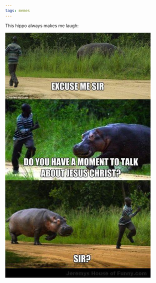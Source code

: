 ```yaml
---
tags: memes
---
```


This hippo always makes me laugh:

![hippo](https://raw.githubusercontent.com/muneer78/muneer78.github.io/master/images/hippo.png)
 
